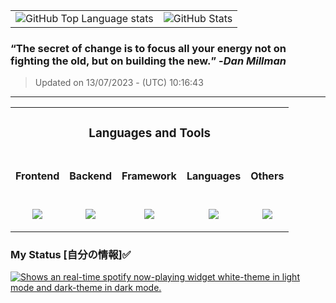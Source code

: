 
<table> <tr> <td> <picture ><source media="(prefers-color-scheme: dark)" srcset="https://github-stats-ngzhekai.vercel.app/api/top-langs/?username=ngzhekai&layout=compact&theme=dracula&bg_color=00000000&hide_border=true&custom_title=Most+Used+Programming+Languages"><source media="(prefers-color-scheme: light)" srcset="https://github-stats-ngzhekai.vercel.app/api/top-langs/?username=ngzhekai&layout=compact&theme=dracula&hide_border=true&custom_title=Most+Used+Programming+Languages"><img alt="GitHub Top Language stats" src="https://github-stats-ngzhekai.vercel.app/api/top-langs/?username=ngzhekai&layout=compact&theme=dracula&bg_color=00000000&hide_border=true&custom_title=Most+Used+Programming+Languages"></picture > </td> <td> <picture ><source media="(prefers-color-scheme: dark)" srcset="https://github-stats-ngzhekai.vercel.app/api?username=ngzhekai&show_icons=true&count_private=true&theme=dracula&bg_color=00000000&hide_border=true&line_height=33&custom_title=Zhe+Kai's+GitHub+Statistics"><source media="(prefers-color-scheme: light)"srcset="https://github-stats-ngzhekai.vercel.app/api?username=ngzhekai&show_icons=true&count_private=true&theme=dracula&hide_border=true&line_height=33&custom_title=Zhe+Kai's+GitHub+Statistics"><img alt="GitHub Stats" src="https://github-stats-ngzhekai.vercel.app/api?username=ngzhekai&show_icons=true&count_private=true&theme=dracula&bg_color=00000000&hide_border=true&line_height=33&custom_title=Zhe+Kai's+GitHub+Statistics"></picture > </td> </tr> </table>

### **<q>The secret of change is to focus all your energy not on fighting the old, but on building the new.</q>** -<em>Dan Millman</em>
> Updated on 13/07/2023 - (UTC) 10:16:43
---

<table> <td colspan="5"> <h3 align="center">Languages and Tools</h3> </td> <tr> <td> <h4 align="center">Frontend</h4> </td> <td> <h4 align="center">Backend</h4> </td> <td> <h4 align="center">Framework</h4> </td> <td> <h4 align="center">Languages</h4> </td> <td> <h4 align="center">Others</h4> </td> </tr> <tr> <td> <p align="center"> <a href="https://skillicons.dev"> <img src="https://skillicons.dev/icons?i=html,css,bootstrap,react&perline=2" /> </a> </p> </td> <td> <p align="center"> <a href="https://skillicons.dev"> <img src="https://skillicons.dev/icons?i=postgres,mysql,sqlite,nodejs,vercel&perline=3" /> </a> </p> </td> <td> <p align="center"> <a href="https://skillicons.dev"> <img src="https://skillicons.dev/icons?i=threejs,nextjs,fastapi&perline=3" /> </a> </p> </td> <td> <p align="center"> <a href="https://skillicons.dev"> <img src="https://skillicons.dev/icons?i=js,py,java,c,cpp&perline=3" /> </a> </p> </td> <td> <p align="center"> <a href="https://skillicons.dev"> <img src="https://skillicons.dev/icons?i=androidstudio,linux,postman,git,neovim,githubactions&perline=3" /> </a> </p> </td> </tr> </table>

### My Status [自分の情報]✅

<a href='https://open.spotify.com/user/flxv095c8u53mlz4cjvagkgzl' target='\_blank' rel='noopener noreferrer' > <picture> <source media="(prefers-color-scheme: dark)" srcset="https://spotify-readme-ofldzkxst-ngzhekai.vercel.app/api?theme=dark&spin=true"/> <source media="(prefers-color-scheme: light)" srcset="https://spotify-readme-ofldzkxst-ngzhekai.vercel.app/api?spin=true"/> <img alt="Shows an real-time spotify now-playing widget white-theme in light mode and dark-theme in dark mode." src="https://spotify-readme-ofldzkxst-ngzhekai.vercel.app/api?theme=dark&spin=true"/> </picture> </a>

